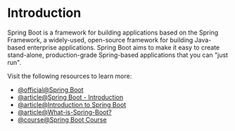 # Introduction

Spring Boot is a framework for building applications based on the Spring Framework, a widely-used, open-source framework for building Java-based enterprise applications. Spring Boot aims to make it easy to create stand-alone, production-grade Spring-based applications that you can "just run".

Visit the following resources to learn more:

- [@official@Spring Boot](https://spring.io/projects/spring-boot)
- [@article@Spring Boot - Introduction](https://www.tutorialspoint.com/spring_boot/spring_boot_introduction.htm)
- [@article@Introduction to Spring Boot](https://medium.com/adessoturkey/introduction-to-spring-boot-458cb814ec14)
- [@article@What-is-Spring-Boot?](https://www.ibm.com/topics/java-spring-boot)
- [@course@Spring Boot Course](https://spring.academy/courses/spring-boot)